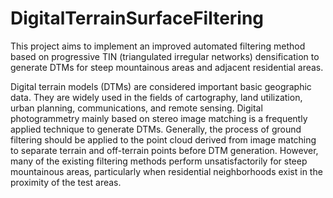 # DigitalTerrainSurfaceFiltering
This project aims to implement an improved automated filtering method based on progressive TIN (triangulated irregular networks) densification to generate DTMs for steep mountainous areas and adjacent residential areas.

Digital terrain models (DTMs) are considered important basic geographic data. They are widely used in the fields of cartography, land utilization, urban planning, communications, and remote sensing. Digital photogrammetry mainly based on stereo image matching is a frequently applied technique to generate DTMs. Generally, the process of ground filtering should be applied to the point cloud derived from image matching to separate terrain and off-terrain points before DTM generation. However, many of the existing filtering methods perform unsatisfactorily for steep mountainous areas, particularly when residential neighborhoods exist in the proximity of the test areas.

